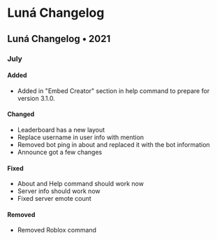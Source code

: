 # Luná Changelog

## Luná Changelog • 2021

### July

#### Added

* Added in "Embed Creator" section in help command to prepare for version 3.1.0.

#### Changed

* Leaderboard has a new layout
* Replace username in user info with mention
* Removed bot ping in about and replaced it with the bot information
* Announce got a few changes

#### Fixed

* About and Help command should work now
* Server info should work now
* Fixed server emote count

#### Removed

* Removed Roblox command

